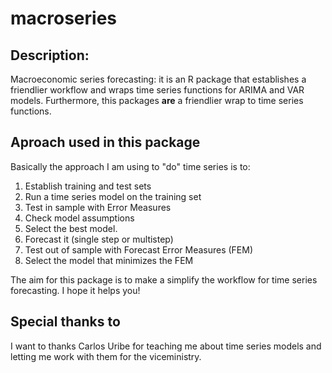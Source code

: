 # macroseries

## Description:
Macroeconomic series forecasting: it is an R package that establishes a friendlier workflow and wraps time series functions for ARIMA and VAR models.
Furthermore, this packages **are** a friendlier wrap to time series functions.


## Aproach used in this package

Basically the approach I am using to "do" time series is to: 
  1. Establish training and test sets 
  2. Run a time series model on the training set
  3. Test in sample with Error Measures
  4. Check model assumptions
  5. Select the best model.
  6. Forecast it (single step or multistep)
  7. Test out of sample with Forecast Error Measures (FEM)
  8. Select the model that minimizes the FEM


The aim for this package is to make a simplify the workflow for time series forecasting. I hope it helps you!


## Special thanks to
I want to thanks Carlos Uribe for teaching me about time series models and letting me work with them for the viceministry. 

